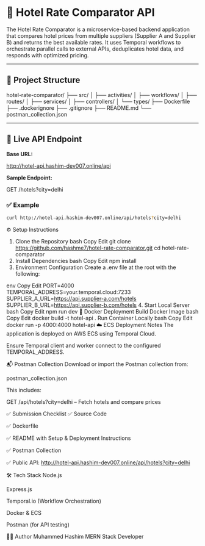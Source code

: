 # 🏨 Hotel Rate Comparator API

The Hotel Rate Comparator is a microservice-based backend application that compares hotel prices from multiple suppliers (Supplier A and Supplier B) and returns the best available rates. It uses Temporal workflows to orchestrate parallel calls to external APIs, deduplicates hotel data, and responds with optimized pricing.

---

## 📂 Project Structure

hotel-rate-comparator/
├── src/
│ ├── activities/
│ ├── workflows/
│ ├── routes/
│ ├── services/
│ ├── controllers/
│ └── types/
├── Dockerfile
├── .dockerignore
├── .gitignore
├── README.md
└── postman_collection.json

---

## 🚀 Live API Endpoint

**Base URL:**

http://hotel-api.hashim-dev007.online/api


**Sample Endpoint:**

GET /hotels?city=delhi


### ✅ Example
```bash
curl http://hotel-api.hashim-dev007.online/api/hotels?city=delhi
```

⚙️ Setup Instructions
1. Clone the Repository
bash
Copy
Edit
git clone https://github.com/hashme7/hotel-rate-comparator.git
cd hotel-rate-comparator
2. Install Dependencies
bash
Copy
Edit
npm install
3. Environment Configuration
Create a .env file at the root with the following:

env
Copy
Edit
PORT=4000
TEMPORAL_ADDRESS=your.temporal.cloud:7233
SUPPLIER_A_URL=https://api.supplier-a.com/hotels
SUPPLIER_B_URL=https://api.supplier-b.com/hotels
4. Start Local Server
bash
Copy
Edit
npm run dev
🐳 Docker Deployment
Build Docker Image
bash
Copy
Edit
docker build -t hotel-api .
Run Container Locally
bash
Copy
Edit
docker run -p 4000:4000 hotel-api
☁️ ECS Deployment Notes
The application is deployed on AWS ECS using Temporal Cloud.

Ensure Temporal client and worker connect to the configured TEMPORAL_ADDRESS.

📬 Postman Collection
Download or import the Postman collection from:

postman_collection.json

This includes:

GET /api/hotels?city=delhi – Fetch hotels and compare prices

✅ Submission Checklist
 ✅ Source Code

 ✅ Dockerfile

 ✅ README with Setup & Deployment Instructions

 ✅ Postman Collection

 ✅ Public API: http://hotel-api.hashim-dev007.online/api/hotels?city=delhi

🛠️ Tech Stack
Node.js

Express.js

Temporal.io (Workflow Orchestration)

Docker & ECS

Postman (for API testing)

👨‍💻 Author
Muhammed Hashim
MERN Stack Developer

